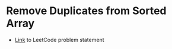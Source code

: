 # Remove Duplicates from Sorted Array

- [Link](https://leetcode.com/problems/remove-duplicates-from-sorted-array/description/) to LeetCode problem statement

